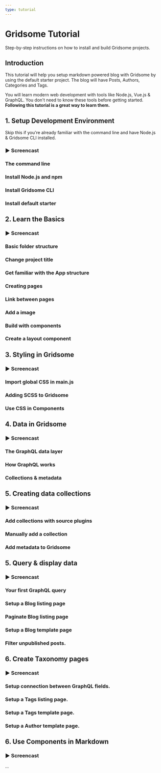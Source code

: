 ```yaml
---
type: tutorial
---
```


# Gridsome Tutorial
Step-by-step instructions on how to install and build Gridsome projects.

## Introduction
This tutorial will help you setup markdown powered blog with Gridsome by using the default starter project.
The blog will have Posts, Authors, Categories and Tags.

You will learn modern web development with tools like Node.js, Vue.js & GraphQL. You don't need to know these tools before getting started. **Following this tutorial is a great way to learn them.**


## 1. Setup Development Environment

Skip this if you're already familiar with the command line and have Node.js & Gridsome CLI installed.

### ▶︎ Screencast

### The command line

### Install Node.js and npm

### Install Gridsome CLI

### Install default starter


## 2. Learn the Basics

### ▶︎ Screencast

### Basic folder structure

### Change project title

### Get familiar with the App structure

### Creating pages

### Link between pages

### Add a image

### Build with components

### Create a layout component


## 3. Styling in Gridsome

### ▶︎ Screencast

### Import global CSS in main.js

### Adding SCSS to Gridsome

### Use CSS in Components


## 4. Data in Gridsome

### ▶︎ Screencast

### The GraphQL data layer

### How GraphQL works

### Collections & metadata


## 5. Creating data collections

### ▶︎ Screencast

### Add collections with source plugins

### Manually add a collection

### Add metadata to Gridsome


## 5. Query & display data

### ▶︎ Screencast

### Your first GraphQL query
### Setup a Blog listing page
### Paginate Blog listing page
### Setup a Blog template page
### Filter unpublished posts.

## 6. Create Taxonomy pages

### ▶︎ Screencast

### Setup connection between GraphQL fields.
### Setup a Tags listing page.
### Setup a Tags template page.
### Setup a Author template page.

## 6. Use Components in Markdown

### ▶︎ Screencast
...
